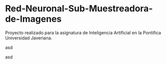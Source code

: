 # Red-Neuronal-Sub-Muestreadora-de-Imagenes
Proyecto realizado para la asignatura de Inteligencia Artificial en la Pontifica Universidad Javeriana.

asd

asd
